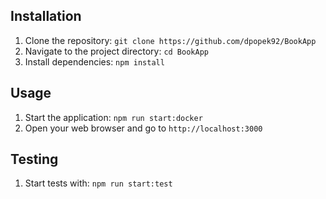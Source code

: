 ## Installation

1. Clone the repository: `git clone https://github.com/dpopek92/BookApp`
2. Navigate to the project directory: `cd BookApp`
3. Install dependencies: `npm install`

## Usage
1. Start the application: `npm run start:docker`
2. Open your web browser and go to `http://localhost:3000`

## Testing

1. Start tests with: `npm run start:test`